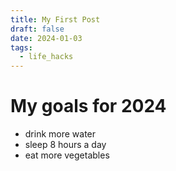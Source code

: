 ```yaml
---
title: My First Post
draft: false
date: 2024-01-03
tags:
  - life_hacks
---
```

# My goals for 2024
- drink more water
- sleep 8 hours a day
- eat more vegetables